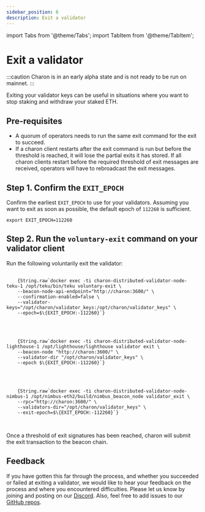 ```yaml
---
sidebar_position: 6
description: Exit a validator
---
```

import Tabs from '@theme/Tabs';
import TabItem from '@theme/TabItem';

# Exit a validator

:::caution
Charon is in an early alpha state and is not ready to be run on mainnet.
:::

Exiting your validator keys can be useful in situations where you want to stop staking and withdraw your staked ETH.

## Pre-requisites

- A quorum of operators needs to run the same exit command for the exit to succeed.
- If a charon client restarts after the exit command is run but before the threshold is reached, it will lose the partial exits it has stored. If all charon clients restart before the required threshold of exit messages are received, operators will have to rebroadcast the exit messages. 

## Step 1. Confirm the `EXIT_EPOCH`

Confirm the earliest `EXIT_EPOCH` to use for your validators. Assuming you want to exit as soon as possible, the default epoch of `112260` is sufficient.
    
    export EXIT_EPOCH=112260

## Step 2. Run the `voluntary-exit` command on your validator client

Run the following voluntarily exit the validator:

<Tabs groupId="validator-clients">
  <TabItem value="teku" label="Teku" default>
    <pre>
      <code>
    {String.raw`docker exec -ti charon-distributed-validator-node-teku-1 /opt/teku/bin/teku voluntary-exit \
    --beacon-node-api-endpoint="http://charon:3600/" \
    --confirmation-enabled=false \
    --validator-keys="/opt/charon/validator_keys:/opt/charon/validator_keys" \
    --epoch=$\{EXIT_EPOCH:-112260}`}
      </code>
    </pre>
  </TabItem>
  <TabItem value="lighthouse" label="Lighthouse">
    <pre>
      <code>
    {String.raw`docker exec -ti charon-distributed-validator-node-lighthouse-1 /opt/lighthouse/lighthouse validator exit \
    --beacon-node "http://charon:3600/" \
    --validator-dir "/opt/charon/validator_keys" \
    --epoch $\{EXIT_EPOCH:-112260}`}
      </code>
    </pre>
  </TabItem>
  <TabItem value="nimbus" label="Nimbus">
    <pre>
      <code>
    {String.raw`docker exec -ti charon-distributed-validator-node-nimbus-1 /opt/nimbus-eth2/build/nimbus_beacon_node validator_exit \
    --rpc="http://charon:3600/" \
    --validators-dir="/opt/charon/validator_keys" \
    --exit-epoch=$\{EXIT_EPOCH:-112260}`}
      </code>
    </pre>
  </TabItem>
</Tabs>

Once a threshold of exit signatures has been reached, charon will submit the exit transaction to the beacon chain.

## Feedback

If you have gotten this far through the process, and whether you succeeded or failed at exiting a validator, we would like to hear your feedback on the process and where you encountered difficulties. Please let us know by joining and posting on our [Discord](https://discord.gg/n6ebKsX46w). Also, feel free to add issues to our [GitHub repos](https://github.com/ObolNetwork).
